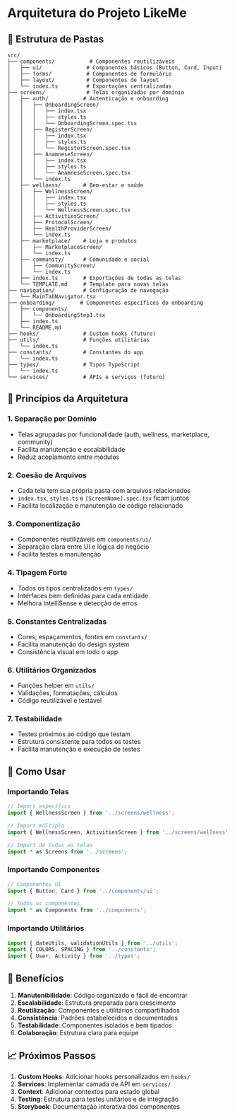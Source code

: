 # Arquitetura do Projeto LikeMe

## 📁 Estrutura de Pastas

```
src/
├── components/           # Componentes reutilizáveis
│   ├── ui/              # Componentes básicos (Button, Card, Input)
│   ├── forms/           # Componentes de formulário
│   ├── layout/          # Componentes de layout
│   └── index.ts         # Exportações centralizadas
├── screens/             # Telas organizadas por domínio
│   ├── auth/           # Autenticação e onboarding
│   │   ├── OnboardingScreen/
│   │   │   ├── index.tsx
│   │   │   ├── styles.ts
│   │   │   └── OnboardingScreen.spec.tsx
│   │   ├── RegisterScreen/
│   │   │   ├── index.tsx
│   │   │   ├── styles.ts
│   │   │   └── RegisterScreen.spec.tsx
│   │   ├── AnamneseScreen/
│   │   │   ├── index.tsx
│   │   │   ├── styles.ts
│   │   │   └── AnamneseScreen.spec.tsx
│   │   └── index.ts
│   ├── wellness/       # Bem-estar e saúde
│   │   ├── WellnessScreen/
│   │   │   ├── index.tsx
│   │   │   ├── styles.ts
│   │   │   └── WellnessScreen.spec.tsx
│   │   ├── ActivitiesScreen/
│   │   ├── ProtocolScreen/
│   │   ├── HealthProviderScreen/
│   │   └── index.ts
│   ├── marketplace/    # Loja e produtos
│   │   ├── MarketplaceScreen/
│   │   └── index.ts
│   ├── community/      # Comunidade e social
│   │   ├── CommunityScreen/
│   │   └── index.ts
│   ├── index.ts        # Exportações de todas as telas
│   └── TEMPLATE.md     # Template para novas telas
├── navigation/         # Configuração de navegação
│   └── MainTabNavigator.tsx
├── onboarding/        # Componentes específicos do onboarding
│   ├── components/
│   │   └── OnboardingStep1.tsx
│   ├── index.ts
│   └── README.md
├── hooks/              # Custom hooks (futuro)
├── utils/              # Funções utilitárias
│   └── index.ts
├── constants/          # Constantes do app
│   └── index.ts
├── types/              # Tipos TypeScript
│   └── index.ts
└── services/           # APIs e serviços (futuro)
```

## 🎯 Princípios da Arquitetura

### 1. **Separação por Domínio**
- Telas agrupadas por funcionalidade (auth, wellness, marketplace, community)
- Facilita manutenção e escalabilidade
- Reduz acoplamento entre módulos

### 2. **Coesão de Arquivos**
- Cada tela tem sua própria pasta com arquivos relacionados
- `index.tsx`, `styles.ts` e `[ScreenName].spec.tsx` ficam juntos
- Facilita localização e manutenção de código relacionado

### 3. **Componentização**
- Componentes reutilizáveis em `components/ui/`
- Separação clara entre UI e lógica de negócio
- Facilita testes e manutenção

### 4. **Tipagem Forte**
- Todos os tipos centralizados em `types/`
- Interfaces bem definidas para cada entidade
- Melhora IntelliSense e detecção de erros

### 5. **Constantes Centralizadas**
- Cores, espaçamentos, fontes em `constants/`
- Facilita manutenção do design system
- Consistência visual em todo o app

### 6. **Utilitários Organizados**
- Funções helper em `utils/`
- Validações, formatações, cálculos
- Código reutilizável e testável

### 7. **Testabilidade**
- Testes próximos ao código que testam
- Estrutura consistente para todos os testes
- Facilita manutenção e execução de testes

## 🔧 Como Usar

### Importando Telas
```typescript
// Import específico
import { WellnessScreen } from '../screens/wellness';

// Import múltiplo
import { WellnessScreen, ActivitiesScreen } from '../screens/wellness';

// Import de todas as telas
import * as Screens from '../screens';
```

### Importando Componentes
```typescript
// Componentes UI
import { Button, Card } from '../components/ui';

// Todos os componentes
import * as Components from '../components';
```

### Importando Utilitários
```typescript
import { dateUtils, validationUtils } from '../utils';
import { COLORS, SPACING } from '../constants';
import { User, Activity } from '../types';
```

## 🚀 Benefícios

1. **Manutenibilidade**: Código organizado e fácil de encontrar
2. **Escalabilidade**: Estrutura preparada para crescimento
3. **Reutilização**: Componentes e utilitários compartilhados
4. **Consistência**: Padrões estabelecidos e documentados
5. **Testabilidade**: Componentes isolados e bem tipados
6. **Colaboração**: Estrutura clara para equipe

## 📈 Próximos Passos

1. **Custom Hooks**: Adicionar hooks personalizados em `hooks/`
2. **Services**: Implementar camada de API em `services/`
3. **Context**: Adicionar contextos para estado global
4. **Testing**: Estrutura para testes unitários e de integração
5. **Storybook**: Documentação interativa dos componentes
